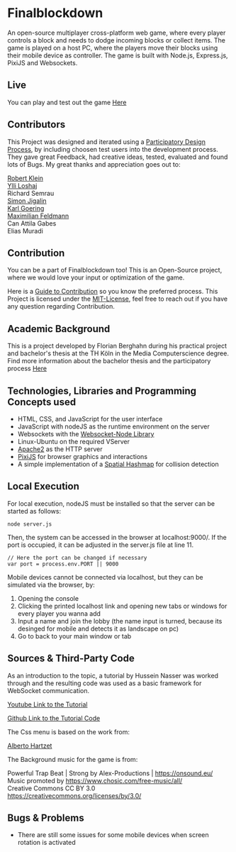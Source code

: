 #  Finalblockdown
An open-source multiplayer cross-platform web game, where every player controls a block and needs to dodge incoming blocks or collect items. The game is played on a host PC, where the players move their blocks using their mobile device as controller. The game is built with Node.js, Express.js, PixiJS and Websockets.

## Live

You can play and test out the game [Here](https://final-blockdown.de/)

## Contributors
This Project was designed and iterated using a [Participatory Design Process](https://www.interaction-design.org/literature/topics/participatory-design), by including choosen test users into the development process.  
They gave great Feedback, had creative ideas, tested, evaluated and found lots of Bugs. My great thanks and appreciation goes out to:

[Robert Klein](https://github.com/robertKlein02)  
[Ylli Loshaj](https://github.com/yloshaj)  
Richard Semrau  
[Simon Jigalin](https://github.com/copilot-ss-test)  
[Karl Goering](https://github.com/KarlCJ)  
[Maximilian Feldmann](https://github.com/MaximilianFeldmann-test)  
Can Attila Gabes  
Elias Muradi  


## Contribution
You can be a part of Finalblockdown too! This is an Open-Source project, where we would love your input or optimization of the game.

Here is a [Guide to Contribution](https://github.com/fberghahn/Final-Blockdown/blob/main/CONTRIBUTING.md) so you know the preferred process. 
This Project is licensed under the [MIT-License](https://github.com/fberghahn/Final-Blockdown/blob/main/LICENSE.txt), feel free to reach out if you have any question regarding Contribution.

## Academic Background

This is a project developed by Florian Berghahn during his practical project and bachelor's thesis at the TH Köln in the Media Computerscience degree. Find more information about the bachelor thesis and the participatory process [Here](https://final-blockdown.de/pages/projectInfo.html)



## Technologies, Libraries and Programming Concepts used
- HTML, CSS, and JavaScript for the user interface
- JavaScript with nodeJS as the runtime environment on the server
- Websockets with the [Websocket-Node Library](https://github.com/theturtle32/WebSocket-Node)
- Linux-Ubuntu on the required VServer
- [Apache2](https://httpd.apache.org/) as the HTTP server
- [PixiJS](https://pixijs.com/) for browser graphics and interactions
- A simple implementation of a [Spatial Hashmap](https://www.gamedev.net/tutorials/programming/general-and-gameplay-programming/spatial-hashing-r2697/) for collision detection 

## Local Execution

For local execution, nodeJS must be installed so that the server can be started as follows:
```
node server.js
```

Then, the system can be accessed in the browser at localhost:9000/. If the port is occupied, it can be adjusted in the server.js file at line 11.
```
// Here the port can be changed if necessary
var port = process.env.PORT || 9000
```
Mobile devices cannot be connected via localhost, but they can be simulated via the browser, by:

1. Opening the console
2. Clicking the printed localhost link and opening new tabs or windows for every player you wanna add
3. Input a name and join the lobby (the name input is turned, because its desinged for mobile and detects it as landscape on pc) 
4. Go to back to your main window or tab


## Sources & Third-Party Code
As an introduction to the topic, a tutorial by Hussein Nasser was worked through and the resulting code was used as a basic framework for WebSocket communication.

[Youtube Link to the Tutorial](https://www.youtube.com/watch?v=cXxEiWudIUY)

[Github Link to the Tutorial Code](https://github.com/hnasr/javascript_playground/tree/master/websocket-cell-game)

The Css menu is based on the work from: 

[Alberto Hartzet](https://gist.github.com/richardmax/2301a77633e17cb16fdcf587551c4e2f)

The Background music for the game is from:

Powerful Trap Beat | Strong by Alex-Productions | https://onsound.eu/  
Music promoted by https://www.chosic.com/free-music/all/  
Creative Commons CC BY 3.0  
https://creativecommons.org/licenses/by/3.0/

## Bugs & Problems

- There are still some issues for some mobile devices when screen rotation is activated
